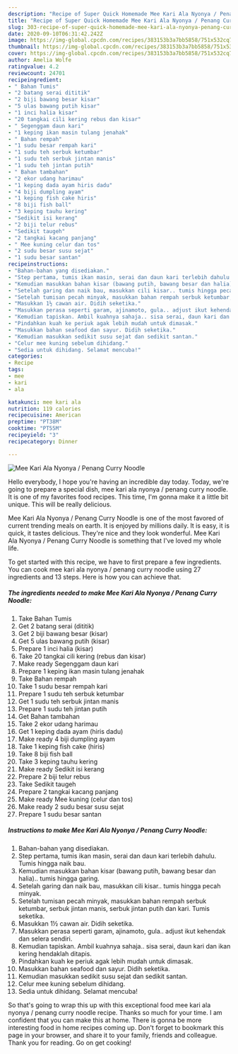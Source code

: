 ```yaml
---
description: "Recipe of Super Quick Homemade Mee Kari Ala Nyonya / Penang Curry Noodle"
title: "Recipe of Super Quick Homemade Mee Kari Ala Nyonya / Penang Curry Noodle"
slug: 303-recipe-of-super-quick-homemade-mee-kari-ala-nyonya-penang-curry-noodle
date: 2020-09-10T06:31:42.242Z
image: https://img-global.cpcdn.com/recipes/383153b3a7bb5858/751x532cq70/mee-kari-ala-nyonya-penang-curry-noodle-resipi-foto-utama.jpg
thumbnail: https://img-global.cpcdn.com/recipes/383153b3a7bb5858/751x532cq70/mee-kari-ala-nyonya-penang-curry-noodle-resipi-foto-utama.jpg
cover: https://img-global.cpcdn.com/recipes/383153b3a7bb5858/751x532cq70/mee-kari-ala-nyonya-penang-curry-noodle-resipi-foto-utama.jpg
author: Amelia Wolfe
ratingvalue: 4.2
reviewcount: 24701
recipeingredient:
- " Bahan Tumis"
- "2 batang serai dititik"
- "2 biji bawang besar kisar"
- "5 ulas bawang putih kisar"
- "1 inci halia kisar"
- "20 tangkai cili kering rebus dan kisar"
- " Segenggam daun kari"
- "1 keping ikan masin tulang jenahak"
- " Bahan rempah"
- "1 sudu besar rempah kari"
- "1 sudu teh serbuk ketumbar"
- "1 sudu teh serbuk jintan manis"
- "1 sudu teh jintan putih"
- " Bahan tambahan"
- "2 ekor udang harimau"
- "1 keping dada ayam hiris dadu"
- "4 biji dumpling ayam"
- "1 keping fish cake hiris"
- "8 biji fish ball"
- "3 keping tauhu kering"
- "Sedikit isi kerang"
- "2 biji telur rebus"
- "Sedikit taugeh"
- "2 tangkai kacang panjang"
- " Mee kuning celur dan tos"
- "2 sudu besar susu sejat"
- "1 sudu besar santan"
recipeinstructions:
- "Bahan-bahan yang disediakan."
- "Step pertama, tumis ikan masin, serai dan daun kari terlebih dahulu. Tumis hingga naik bau."
- "Kemudian masukkan bahan kisar (bawang putih, bawang besar dan halia).. tumis hingga garing."
- "Setelah garing dan naik bau, masukkan cili kisar.. tumis hingga pecah minyak."
- "Setelah tumisan pecah minyak, masukkan bahan rempah serbuk ketumbar, serbuk jintan manis, serbuk jintan putih dan kari. Tumis seketika."
- "Masukkan 1½ cawan air. Didih seketika."
- "Masukkan perasa seperti garam, ajinamoto, gula.. adjust ikut kehendak dan selera sendiri."
- "Kemudian tapiskan. Ambil kuahnya sahaja.. sisa serai, daun kari dan ikan kering hendaklah ditapis."
- "Pindahkan kuah ke periuk agak lebih mudah untuk dimasak."
- "Masukkan bahan seafood dan sayur. Didih seketika."
- "Kemudian masukkan sedikit susu sejat dan sedikit santan."
- "Celur mee kuning sebelum dihidang."
- "Sedia untuk dihidang. Selamat mencuba!"
categories:
- Recipe
tags:
- mee
- kari
- ala

katakunci: mee kari ala 
nutrition: 119 calories
recipecuisine: American
preptime: "PT38M"
cooktime: "PT55M"
recipeyield: "3"
recipecategory: Dinner

---
```



![Mee Kari Ala Nyonya / Penang Curry Noodle](https://img-global.cpcdn.com/recipes/383153b3a7bb5858/751x532cq70/mee-kari-ala-nyonya-penang-curry-noodle-resipi-foto-utama.jpg)

Hello everybody, I hope you're having an incredible day today. Today, we're going to prepare a special dish, mee kari ala nyonya / penang curry noodle. It is one of my favorites food recipes. This time, I'm gonna make it a little bit unique. This will be really delicious.

Mee Kari Ala Nyonya / Penang Curry Noodle is one of the most favored of current trending meals on earth. It is enjoyed by millions daily. It is easy, it is quick, it tastes delicious. They're nice and they look wonderful. Mee Kari Ala Nyonya / Penang Curry Noodle is something that I've loved my whole life.




To get started with this recipe, we have to first prepare a few ingredients. You can cook mee kari ala nyonya / penang curry noodle using 27 ingredients and 13 steps. Here is how you can achieve that.

<!--inarticleads1-->

##### The ingredients needed to make Mee Kari Ala Nyonya / Penang Curry Noodle:

1. Take  Bahan Tumis
1. Get 2 batang serai (dititik)
1. Get 2 biji bawang besar (kisar)
1. Get 5 ulas bawang putih (kisar)
1. Prepare 1 inci halia (kisar)
1. Take 20 tangkai cili kering (rebus dan kisar)
1. Make ready  Segenggam daun kari
1. Prepare 1 keping ikan masin tulang jenahak
1. Take  Bahan rempah
1. Take 1 sudu besar rempah kari
1. Prepare 1 sudu teh serbuk ketumbar
1. Get 1 sudu teh serbuk jintan manis
1. Prepare 1 sudu teh jintan putih
1. Get  Bahan tambahan
1. Take 2 ekor udang harimau
1. Get 1 keping dada ayam (hiris dadu)
1. Make ready 4 biji dumpling ayam
1. Take 1 keping fish cake (hiris)
1. Take 8 biji fish ball
1. Take 3 keping tauhu kering
1. Make ready Sedikit isi kerang
1. Prepare 2 biji telur rebus
1. Take Sedikit taugeh
1. Prepare 2 tangkai kacang panjang
1. Make ready  Mee kuning (celur dan tos)
1. Make ready 2 sudu besar susu sejat
1. Prepare 1 sudu besar santan




<!--inarticleads2-->

##### Instructions to make Mee Kari Ala Nyonya / Penang Curry Noodle:

1. Bahan-bahan yang disediakan.
1. Step pertama, tumis ikan masin, serai dan daun kari terlebih dahulu. Tumis hingga naik bau.
1. Kemudian masukkan bahan kisar (bawang putih, bawang besar dan halia).. tumis hingga garing.
1. Setelah garing dan naik bau, masukkan cili kisar.. tumis hingga pecah minyak.
1. Setelah tumisan pecah minyak, masukkan bahan rempah serbuk ketumbar, serbuk jintan manis, serbuk jintan putih dan kari. Tumis seketika.
1. Masukkan 1½ cawan air. Didih seketika.
1. Masukkan perasa seperti garam, ajinamoto, gula.. adjust ikut kehendak dan selera sendiri.
1. Kemudian tapiskan. Ambil kuahnya sahaja.. sisa serai, daun kari dan ikan kering hendaklah ditapis.
1. Pindahkan kuah ke periuk agak lebih mudah untuk dimasak.
1. Masukkan bahan seafood dan sayur. Didih seketika.
1. Kemudian masukkan sedikit susu sejat dan sedikit santan.
1. Celur mee kuning sebelum dihidang.
1. Sedia untuk dihidang. Selamat mencuba!




So that's going to wrap this up with this exceptional food mee kari ala nyonya / penang curry noodle recipe. Thanks so much for your time. I am confident that you can make this at home. There is gonna be more interesting food in home recipes coming up. Don't forget to bookmark this page in your browser, and share it to your family, friends and colleague. Thank you for reading. Go on get cooking!
